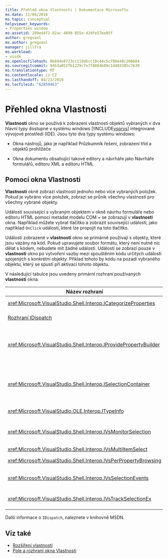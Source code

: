 ```yaml
---
title: Přehled okna Vlastnosti | Dokumentace Microsoftu
ms.date: 11/04/2016
ms.topic: conceptual
helpviewer_keywords:
- Properties window
ms.assetid: 289ed4f2-02ac-4899-855e-42dfe57ee05f
author: gregvanl
ms.author: gregvanl
manager: jillfra
ms.workload:
- vssdk
ms.openlocfilehash: 06844e8723cc118d6cc10c44c5c788e48c206684
ms.sourcegitcommit: 94b3a052fb1229c7e7f8804b09c1d403385c7630
ms.translationtype: MT
ms.contentlocale: cs-CZ
ms.lasthandoff: 04/23/2019
ms.locfileid: "62859463"
---
```

# <a name="properties-window-overview"></a>Přehled okna Vlastnosti
**Vlastnosti** okno se používá k zobrazení vlastností objektů vybraných v dva hlavní typy dostupné v systému windows [!INCLUDE[vsprvs](../../code-quality/includes/vsprvs_md.md)] integrované vývojové prostředí (IDE). Jsou tyto dva typy systému windows:

- Okna nástrojů, jako je například Průzkumník řešení, zobrazení tříd a objektů prohlížeče

- Okna dokumentu obsahující takové editory a návrháře jako Návrháře formulářů, editoru XML a editoru HTML

## <a name="using-the-properties-window"></a>Pomocí okna Vlastnosti
 **Vlastnosti** okně zobrazí vlastnosti jednoho nebo více vybraných položek. Pokud je vybráno více položek, zobrazí se průnik všechny vlastnosti pro všechny vybrané objekty.

 Události související s vybraným objektem v okně návrhu formuláře nebo editoru HTML pomocí metadat modelu COM + se zobrazují v **vlastnosti** okna. Například můžete vybrat tlačítko a zobrazit související události, jako například `OnClick` události, které lze propojit na toto tlačítko.

 Události zobrazené v **vlastnosti** okno se primárně používají s objekty, které jsou vázány na kód. Pokud upravujete soubor formátu, který není nutné nic dělat s kódem, nebudete mít žádné události. Události se zobrazí pouze v **vlastnosti** okno po vytvoření vazby mezi spouštěním kódu určitých událostí spojených s konkrétní objekty. Příklad tohoto by kódu na pozadí vybraného objektu, který se spustí při aktivaci tohoto objektu.

 V následující tabulce jsou uvedeny primární rozhraní používaných **vlastnosti** okna.

|Název rozhraní|Popis|
|--------------------|-----------------|
|<xref:Microsoft.VisualStudio.Shell.Interop.ICategorizeProperties>|Obsahuje seznam kategorií, které mají **vlastnosti** okno a jednotlivých vlastností se mapuje na kategorie.|
|[Rozhraní IDispatch](/previous-versions/windows/desktop/api/oaidl/nn-oaidl-idispatch)|Poskytuje metody a vlastnosti programovací nástroje a další aplikace, které podporují automatizaci objektu.|
|<xref:Microsoft.VisualStudio.Shell.Interop.IProvidePropertyBuilder>|Obsahuje tlačítko se třemi tečkami (...) tlačítka volá *tvůrci* , který otevře modální dialogové okno windows implementované samotného objektu. Použít, pokud hodnota není snadno zadaný uživatelem v textovém poli. Například se může použít k otevření barvu ovládacího prvku pro výběr, který určuje hodnotu RGB za vás.|
|<xref:Microsoft.VisualStudio.Shell.Interop.ISelectionContainer>|Poskytuje přístup k objektům, které používá k aktualizaci informací zobrazených v **vlastnosti** okna. <xref:Microsoft.VisualStudio.Shell.Interop.ISelectionContainer> je implementováno rozšíření VSPackages pro každé okno, které obsahuje volitelný objekty s souvisejících vlastností, který se má zobrazit.|
|<xref:Microsoft.VisualStudio.OLE.Interop.ITypeInfo>|Poskytuje informace o typu objektu, jako jsou metody rozhraní a pole struktury.|
|<xref:Microsoft.VisualStudio.Shell.Interop.IVsMonitorSelection>|Umožňuje rozšíření VSPackages, na které přijde upozornění výběr události a k načtení informací o aktuálním hierarchie projektu, položky, hodnota elementu a kontextu uživatelského rozhraní příkazového.|
|<xref:Microsoft.VisualStudio.Shell.Interop.IVsMultiItemSelect>|Poskytuje prostředí, které nabízí přístup k více výběrů.|
|<xref:Microsoft.VisualStudio.Shell.Interop.IVsPerPropertyBrowsing>|Používá k poskytování lokalizované názvy na některé vlastnosti zobrazené **vlastnosti** okna.|
|<xref:Microsoft.VisualStudio.Shell.Interop.IVsSelectionEvents>|Upozorní registrovaných rozšíření VSPackages na změny aktuálního výběru, hodnota elementu nebo příkaz kontextu uživatelského rozhraní.|
|<xref:Microsoft.VisualStudio.Shell.Interop.IVsTrackSelectionEx>|Upozorní prostředí, které ke změně aktuálního výběru a poskytuje přístup k informacím o hierarchii a položky týkající se nový výběr.|

 Další informace o `IDispatch`, naleznete v knihovně MSDN.

## <a name="see-also"></a>Viz také
- [Rozšíření vlastností](../../extensibility/internals/extending-properties.md)
- [Pole a rozhraní okna Vlastnosti](../../extensibility/internals/properties-window-fields-and-interfaces.md)
